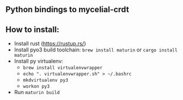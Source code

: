 ## Python bindings to mycelial-crdt

## How to install:
* Install rust (https://rustup.rs/)  
* Install pyo3 build toolchain: `brew install maturin` or `cargo install maturin`  
* Install py virtualenv:  
  * `brew install virtualenvwrapper`
  * `echo ". virtualenvwrapper.sh" > ~/.bashrc`
  * `mkdvirtualenv py3`
  * `workon py3`
* Run `maturin build`
